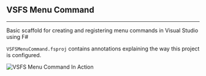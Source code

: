 ## VSFS Menu Command
----------------------------

Basic scaffold for creating and registering menu commands in Visual Studio using F#

`VSFSMenuCommand.fsproj` contains annotations explaining the way this project is configured.

![VSFS Menu Command In Action](http://i.imgur.com/IvD7GKo.png)
